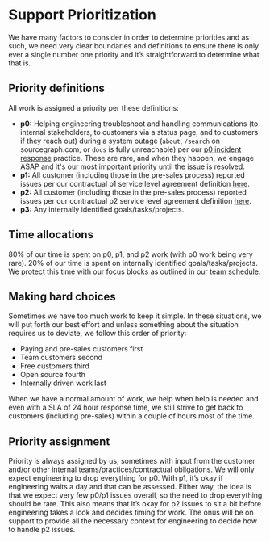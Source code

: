 # Support Prioritization

We have many factors to consider in order to determine priorities and as such, we need very clear boundaries and definitions to ensure there is only ever a single number one priority and it’s straightforward to determine what that is. 

## Priority definitions
All work is assigned a priority per these definitions:

* **p0:** Helping engineering troubleshoot and handling communications (to internal stakeholders, to customers via a status page, and to customers if they reach out) during a system outage (`about`, `/search` on sourcegraph.com, or `docs` is fully unreachable) per our [p0 incident response](p0-Incident-Response.md) practice. These are rare, and when they happen, we engage ASAP and it's our most important priority until the issue is resolved.
* **p1:** All customer (including those in the pre-sales process) reported issues per our contractual p1 service level agreement definition [here](https://about.sourcegraph.com/handbook/ce/support#our-service-level-agreements-slas).
* **p2:** All customer (including those in the pre-sales process) reported issues per our contractual p2 service level agreement definition [here](https://about.sourcegraph.com/handbook/ce/support#our-service-level-agreements-slas).
* **p3:** Any internally identified goals/tasks/projects.

## Time allocations
80% of our time is spent on p0, p1, and p2 work (with p0 work being very rare). 20% of our time is spent on internally identified goals/tasks/projects. We protect this time with our focus blocks as outlined in our [team schedule](support-schedule.md).

## Making hard choices
Sometimes we have too much work to keep it simple. In these situations, we will put forth our best effort and unless something about the situation requires us to deviate, we follow this order of priority:

* Paying and pre-sales customers first
* Team customers second
* Free customers third
* Open source fourth
* Internally driven work last

When we have a normal amount of work, we help when help is needed and even with a SLA of 24 hour response time, we still strive to get back to customers (including pre-sales) within a couple of hours most of the time.


## Priority assignment
Priority is always assigned by us, sometimes with input from the customer and/or other internal teams/practices/contractual obligations. We will only expect engineering to drop everything for p0. With p1, it’s okay if engineering waits a day and that can be assessed. Either way, the idea is that we expect very few p0/p1 issues overall, so the need to drop everything should be rare. This also means that it’s okay for p2 issues to sit a bit before engineering takes a look and decides timing for work. The onus will be on support to provide all the necessary context for engineering to decide how to handle p2 issues.
